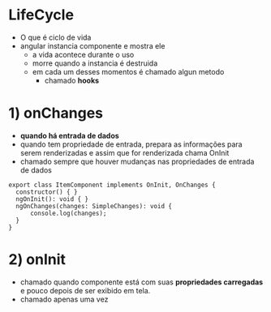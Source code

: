 # LifeCycle
- O que é ciclo de vida
- angular instancia componente e mostra ele
  - a vida acontece durante o uso
  - morre quando a instancia é destruida
  - em cada um desses momentos é chamado algun metodo
    - chamado **hooks**

# 1) onChanges
- **quando há entrada de dados**
- quando tem propriedade de entrada, prepara as informações para serem renderizadas e assim que for renderizada chama OnInit
- chamado sempre que houver mudanças nas propriedades de entrada de dados
```tsx
export class ItemComponent implements OnInit, OnChanges {
  constructor() { }
  ngOnInit(): void { }
  ngOnChanges(changes: SimpleChanges): void {
      console.log(changes);
  }
}
```

# 2) onInit
- chamado quando componente está com suas **propriedades carregadas** e pouco depois de ser exibido em tela.
- chamado apenas uma vez
